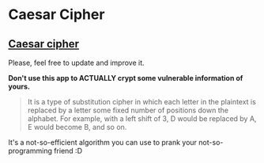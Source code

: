 # Caesar Cipher

## [Caesar cipher](https://en.wikipedia.org/wiki/Caesar_cipher)

Please, feel free to update and improve it.

**Don't use this app to ACTUALLY crypt some vulnerable information of yours.**

> It is a type of substitution cipher in which each letter in the plaintext is replaced by a letter some fixed number of positions down the alphabet. 
> For example, with a left shift of 3, D would be replaced by A, E would become B, and so on.

It's a not-so-efficient algorithm you can use to prank your not-so-programming friend :D
